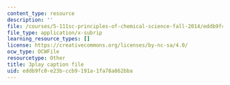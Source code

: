 ```yaml
---
content_type: resource
description: ''
file: /courses/5-111sc-principles-of-chemical-science-fall-2014/eddb9fc0e23bccb9191a1fa78a862bba_pJdUR2uak2s.srt
file_type: application/x-subrip
learning_resource_types: []
license: https://creativecommons.org/licenses/by-nc-sa/4.0/
ocw_type: OCWFile
resourcetype: Other
title: 3play caption file
uid: eddb9fc0-e23b-ccb9-191a-1fa78a862bba
---
```

